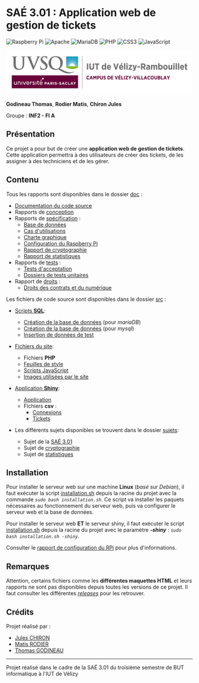 # SAÉ 3.01 : Application web de gestion de tickets

![Raspberry Pi](https://img.shields.io/badge/-RaspberryPi-C51A4A?style=for-the-badge&logo=Raspberry-Pi)
![Apache](https://img.shields.io/badge/apache-%23D42029.svg?style=for-the-badge&logo=apache&logoColor=white)
![MariaDB](https://img.shields.io/badge/MariaDB-003545?style=for-the-badge&logo=mariadb&logoColor=white)
![PHP](https://img.shields.io/badge/php-%23777BB4.svg?style=for-the-badge&logo=php&logoColor=white)
![CSS3](https://img.shields.io/badge/css3-%231572B6.svg?style=for-the-badge&logo=css3&logoColor=white)
![JavaScript](https://img.shields.io/badge/javascript-%23323330.svg?style=for-the-badge&logo=javascript&logoColor=%23F7DF1E)

![logo_uvsq](doc/annexes/logo_uvsq.png)

**Godineau Thomas**, **Rodier Matis**, **Chiron Jules**

Groupe : **INF2 - FI A**

## Présentation

Ce projet a pour but de créer une **application web de gestion de tickets**. Cette application permettra à des utilisateurs de créer des tickets, de les assigner à des techniciens et de les gérer.

## Contenu

Tous les rapports sont disponibles dans le dossier [doc](doc/) :

- [Documentation du code source](doc/phpDoc/)
- Rapports de [conception](doc/Conception/)
- Rapports de [spécification](doc/Specification/) :
  - [Base de données](doc/Specification/base_de_donnees.md)
  - [Cas d'utilisations](doc/Specification/cas_d_utilisations.md)
  - [Charte graphique](doc/Specification/charte_graphique.md)
  - [Configuration du Raspberry Pi](doc/Specification/config_rpi.md)
  - [Rapport de cryptographie](doc/Specification/cryptographie.pdf)
  - [Rapport de statistiques](doc/Specification/statistiques.pdf)
- Rapports de [tests](doc/Tests/) :
  - [Tests d'acceptation](doc/Tests/test_acceptation.md)
  - [Dossiers de tests unitaires](doc/Tests/Dossiers_tests/)
- Rapport de [droits](doc/Droit/) :
  - [Droits des contrats et du numérique](doc/Droit/rapport_droit.pdf)

Les fichiers de code source sont disponibles dans le dossier [src](src/) :

- [Scripts **SQL**](src/db/):
  - [Création de la base de données](src/db/creation_mariadb.sql) (pour *mariaDB*)
  - [Création de la base de données](src/db/creation_mysql.sql) (pour *mysql*)
  - [Insertion de données de test](src/db/insert.sql)
- [Fichiers du site](src/pages/):
  - Fichiers **PHP**
  - [Feuilles de style](src/pages/style/)
  - [Scripts JavaScript](src/pages/scripts/)
  - [Images utilisées par le site](src/pages/resources/)
- [Application **Shiny**](src/stats):
  - [Application](src/stats/app.R)
  - Fichiers **csv** :
    - [Connexions](src/stats/connexions.csv)
    - [Tickets](src/stats/tickets.csv)

- Les différents sujets disponibles se trouvent dans le dossier [sujets](sujets/):
  - Sujet de la [SAÉ 3.01](sujets/sujet_sae.pdf)
  - Sujet de [cryptographie](sujets/sujet_crypto.pdf)
  - Sujet de [statistiques](sujets/sujet_stats.pdf)

## Installation

Pour installer le serveur web sur une machine **Linux** (*basé sur *Debian**), il faut exécuter la script [installation.sh](installation.sh) depuis la racine du projet avec la commande *`sudo bash installation.sh`*. Ce script va installer les paquets nécessaires au fonctionnement du serveur web, puis va configurer le serveur web et la base de données.

Pour installer le serveur web **ET** le serveur shiny, il faut exécuter le script [installation.sh](installation.sh) depuis la racine du projet avec le paramètre ***-shiny*** : *`sudo bash installation.sh -shiny`*.

Consulter le [rapport de configuration du RPi](doc/Specification/config_rpi.md) pour plus d'informations.

## Remarques

Attention, certains fichiers comme les **différentes maquettes HTML** et leurs rapports ne sont pas disponibles depuis toutes les versions de ce projet. Il faut consulter les différentes [*releases*](https://github.com/Boucanier/Sae_3.01_Ticketing_Web_App/releases) pour les retrouver.

## Crédits

Projet réalisé par :

- [Jules CHIRON](https://github.com/Boucanier)
- [Matis RODIER](https://github.com/matisrod)
- [Thomas GODINEAU](https://github.com/ThomasGODINEAU)

---

Projet réalisé dans le cadre de la SAÉ 3.01 du troisième semestre de BUT informatique à l'IUT de Vélizy
